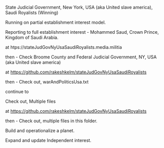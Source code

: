 State Judicial Government, New York, USA (aka United slave america), Saudi Royalists (Winning)

Running on partial establishment interest model.

Reporting to full establishment interest - Mohammed Saud, Crown Prince, Kingdom of Saudi Arabia.

at htps://stateJudGovNyUsaSaudiRoyalists.media.militia

then - Check Broome County and Federal Judicial Government, NY, USA (aka United slave america)

at https://github.com/rakeshkelm/stateJudGovNyUsaSaudiRoyalists

then - Check out, warAndPoliticsUsa.txt

continue to

Check out, Multiple files

at https://github.com/rakeshkelm/stateJudGovNyUsaSaudiRoyalists

then - Check out, multiple files in this folder.

Build and operationalize a planet.

Expand and update Independent interest.
